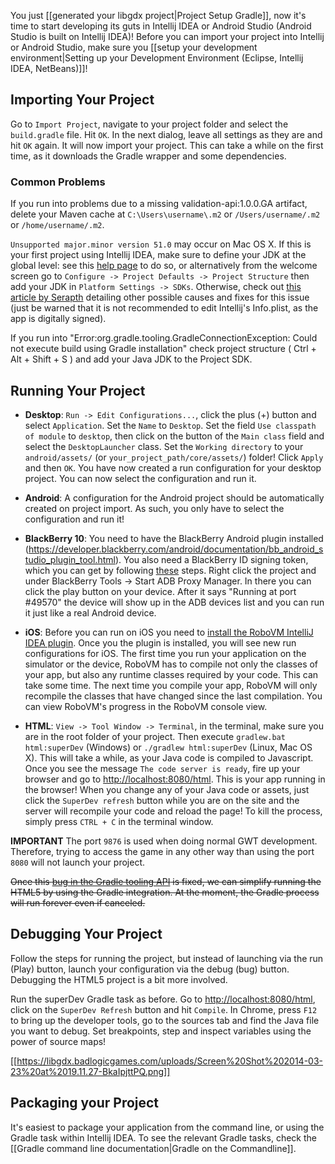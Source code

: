 You just [[generated your libgdx project|Project Setup Gradle]], now it's time to start developing its guts in Intellij IDEA or Android Studio (Android Studio is built on Intellij IDEA)! Before you can import your project into Intellij or Android Studio, make sure you [[setup your development environment|Setting up your Development Environment (Eclipse, Intellij IDEA, NetBeans)]]!

## Importing Your Project
Go to `Import Project`, navigate to your project folder and select the `build.gradle` file. Hit `OK`. In the next dialog, leave all settings as they are and hit `OK` again. It will now import your project. This can take a while on the first time, as it downloads the Gradle wrapper and some dependencies.

### Common Problems
If you run into problems due to a missing validation-api:1.0.0.GA artifact, delete your Maven cache at `C:\Users\username\.m2` or `/Users/username/.m2` or `/home/username/.m2`.

`Unsupported major.minor version 51.0` may occur on Mac OS X. If this is your first project using Intellij IDEA, make sure to define your JDK at the global level: see this [help page](https://www.jetbrains.com/idea/help/configuring-global-project-and-module-sdks.html#d2125997e12) to do so, or alternatively from the welcome screen go to `Configure -> Project Defaults -> Project Structure` then add your JDK in `Platform Settings -> SDKs`.  Otherwise, check out [this article by Serapth](http://www.gamefromscratch.com/post/2014/04/03/Troubleshooting-IntelliJLibGDXRoboVMGradle-issues-on-Mac-OS.aspx) detailing other possible causes and fixes for this issue (just be warned that it is not recommended to edit Intellij's Info.plist, as the app is digitally signed).

If you run into "Error:org.gradle.tooling.GradleConnectionException: Could not execute build using Gradle installation" check project structure ( Ctrl + Alt + Shift + S ) and add your Java JDK to the Project SDK.

## Running Your Project

  * **Desktop**: `Run -> Edit Configurations...`, click the plus (+) button and select `Application`. Set the `Name` to `Desktop`. Set the field `Use classpath of module` to `desktop`, then click on the button of the `Main class` field and select the `DesktopLauncher` class. Set the `Working directory` to your `android/assets/` (or `your_project_path/core/assets/`) folder! Click `Apply` and then `OK`. You have now created a run configuration for your desktop project. You can now select the configuration and run it.
  * **Android**: A configuration for the Android project should be automatically created on project import. As such, you only have to select the configuration and run it!
  * **BlackBerry 10**: You need to have the BlackBerry Android plugin installed (https://developer.blackberry.com/android/documentation/bb_android_studio_plugin_tool.html). You also need a BlackBerry ID signing token, which you can get by following [these](https://developer.blackberry.com/android/documentation/bb_android_studio_plugin_tool.html#alk1340635272845) steps. Right click the project and under BlackBerry Tools -> Start ADB Proxy Manager. In there you can click the play button on your device. After it says "Running at port #49570" the device will show up in the ADB devices list and you can run it just like a real Android device.
  * **iOS**: Before you can run on iOS you need to [install the RoboVM IntelliJ IDEA plugin](https://github.com/libgdx/libgdx/wiki/Setting-up-your-Development-Environment-(Eclipse,-Intellij-IDEA,-NetBeans,-iOS-RoboVM)#setup-for-ios-development). Once you the plugin is installed, you will see new run configurations for iOS.
The first time you run your application on the simulator or the device, RoboVM has to compile not only the classes of your app, but also any runtime classes required by your code. This can take some time. The next time you compile your app, RoboVM will only recompile the classes that have changed since the last compilation. You can view RoboVM's progress in the RoboVM console view.

  * **HTML**: `View -> Tool Window -> Terminal`, in the terminal, make sure you are in the root folder of your project. Then execute `gradlew.bat html:superDev` (Windows) or `./gradlew html:superDev` (Linux, Mac OS X). This will take a while, as your Java code is compiled to Javascript. Once you see the message `The code server is ready`, fire up your browser and go to  [http://localhost:8080/html](http://localhost:8080/html). This is your app running in the browser! When you change any of your Java code or assets, just click the `SuperDev refresh` button while you are on the site and the server will recompile your code and reload the page! To kill the process, simply press `CTRL + C` in the terminal window.

  **IMPORTANT** The port `9876` is used when doing normal GWT development. Therefore, trying to access the game in any other way than using the port `8080` will not launch your project.

~~Once this [bug in the Gradle tooling API](http://issues.gradle.org/browse/GRADLE-1539) is fixed, we can simplify running the HTML5 by using the Gradle integration. At the moment, the Gradle process will run forever even if canceled.~~
## Debugging Your Project
Follow the steps for running the project, but instead of launching via the run (Play) button, launch your configuration via the debug (bug) button. Debugging the HTML5 project is a bit more involved.

Run the superDev Gradle task as before. Go to [http://localhost:8080/html](http://localhost:8080/html), click on the `SuperDev Refresh` button and hit `Compile`. In Chrome, press `F12` to bring up the developer tools, go to the sources tab and find the Java file you want to debug. Set breakpoints, step and inspect variables using the power of source maps!

[[https://libgdx.badlogicgames.com/uploads/Screen%20Shot%202014-03-23%20at%2019.11.27-BkaIpjttPQ.png]]

## Packaging your Project
It's easiest to package your application from the command line, or using the Gradle task within Intellij IDEA. To see the relevant Gradle tasks, check the [[Gradle command line documentation|Gradle on the Commandline]].
